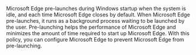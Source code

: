 Microsoft Edge pre-launches during Windows startup when the system is idle, and each time Microsoft Edge closes by default. When Microsoft Edge pre-launches, it runs as a background process waiting to be launched by the user. Pre-launching helps the performance of Microsoft Edge and minimizes the amount of time required to start up Microsoft Edge. With this policy, you can configure Microsoft Edge to prevent Microsoft Edge from pre-launching.
